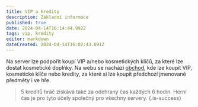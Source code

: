 ```yaml
---
title: VIP a kredity
description: Základní informace
published: true
date: 2024-04-14T16:14:44.992Z
tags: vip, kredity
editor: markdown
dateCreated: 2024-04-14T16:02:43.891Z
---
```


Na server lze podpořit koupí VIP a/nebo kosmetických klíčů, za které lze dostat kosmetické doplňky. Na webu se nachází [obchod](https://luminion.net/store), kde lze koupit VIP, kosmetické klíče nebo kredity, za které si lze koupit předchozí jmenované předměty i ve hře.

> 5 kreditů hráč získává také za odehraný čas každých 6 hodin. Herní čas je pro tyto účely společný pro všechny servery.
{.is-success}
